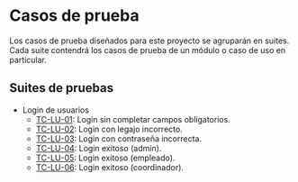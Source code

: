 # Casos de prueba
Los casos de prueba diseñados para este proyecto se agruparán en suites. Cada suite contendrá los casos de prueba de un módulo o caso de uso en particular.

## Suites de pruebas
- Login de usuarios
    - [TC-LU-01](test-cases/TC-LU-01.md): Login sin completar campos obligatorios.
    - [TC-LU-02](test-cases/TC-LU-02.md): Login con legajo incorrecto.
    - [TC-LU-03](test-cases/TC-LU-03.md): Login con contraseña incorrecta.
    - [TC-LU-04](test-cases/TC-LU-04.md): Login exitoso (admin).
    - [TC-LU-05](test-cases/TC-LU-05.md): Login exitoso (empleado).
    - [TC-LU-06](test-cases/TC-LU-06.md): Login exitoso (coordinador).